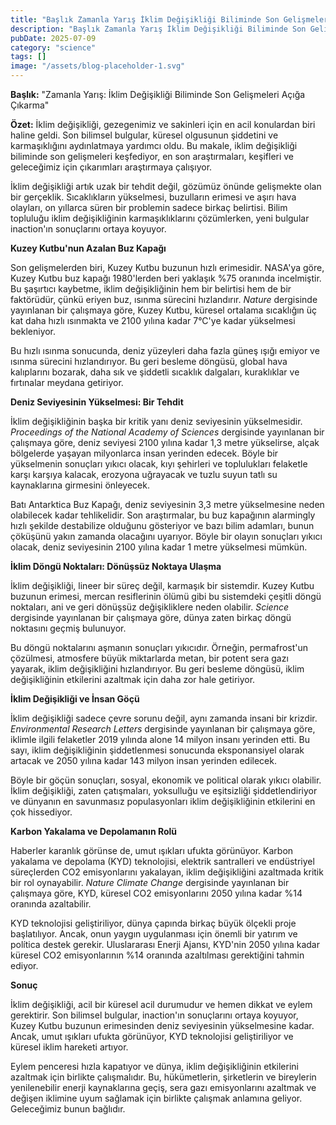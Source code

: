 ```yaml
---
title: "Başlık Zamanla Yarış İklim Değişikliği Biliminde Son Gelişmeleri Açığa Çı"
description: "Başlık Zamanla Yarış İklim Değişikliği Biliminde Son Gelişmeleri Açığa Çıkarma..."
pubDate: 2025-07-09
category: "science"
tags: []
image: "/assets/blog-placeholder-1.svg"
---
```


**Başlık:** "Zamanla Yarış: İklim Değişikliği Biliminde Son Gelişmeleri Açığa Çıkarma"

**Özet:** İklim değişikliği, gezegenimiz ve sakinleri için en acil konulardan biri haline geldi. Son bilimsel bulgular, küresel olgusunun şiddetini ve karmaşıklığını aydınlatmaya yardımcı oldu. Bu makale, iklim değişikliği biliminde son gelişmeleri keşfediyor, en son araştırmaları, keşifleri ve geleceğimiz için çıkarımları araştırmaya çalışıyor.

İklim değişikliği artık uzak bir tehdit değil, gözümüz önünde gelişmekte olan bir gerçeklik. Sıcaklıkların yükselmesi, buzulların erimesi ve aşırı hava olayları, on yıllarca süren bir problemin sadece birkaç belirtisi. Bilim topluluğu iklim değişikliğinin karmaşıklıklarını çözümlerken, yeni bulgular inaction'ın sonuçlarını ortaya koyuyor.

**Kuzey Kutbu'nun Azalan Buz Kapağı**

Son gelişmelerden biri, Kuzey Kutbu buzunun hızlı erimesidir. NASA'ya göre, Kuzey Kutbu buz kapağı 1980'lerden beri yaklaşık %75 oranında incelmiştir. Bu şaşırtıcı kaybetme, iklim değişikliğinin hem bir belirtisi hem de bir faktörüdür, çünkü eriyen buz, ısınma sürecini hızlandırır. _Nature_ dergisinde yayınlanan bir çalışmaya göre, Kuzey Kutbu, küresel ortalama sıcaklığın üç kat daha hızlı ısınmakta ve 2100 yılına kadar 7°C'ye kadar yükselmesi bekleniyor.

Bu hızlı ısınma sonucunda, deniz yüzeyleri daha fazla güneş ışığı emiyor ve ısınma sürecini hızlandırıyor. Bu geri besleme döngüsü, global hava kalıplarını bozarak, daha sık ve şiddetli sıcaklık dalgaları, kuraklıklar ve fırtınalar meydana getiriyor.

**Deniz Seviyesinin Yükselmesi: Bir Tehdit**

İklim değişikliğinin başka bir kritik yanı deniz seviyesinin yükselmesidir. _Proceedings of the National Academy of Sciences_ dergisinde yayınlanan bir çalışmaya göre, deniz seviyesi 2100 yılına kadar 1,3 metre yükselirse, alçak bölgelerde yaşayan milyonlarca insan yerinden edecek. Böyle bir yükselmenin sonuçları yıkıcı olacak, kıyı şehirleri ve toplulukları felaketle karşı karşıya kalacak, erozyona uğrayacak ve tuzlu suyun tatlı su kaynaklarına girmesini önleyecek.

Batı Antarktica Buz Kapağı, deniz seviyesinin 3,3 metre yükselmesine neden olabilecek kadar tehlikelidir. Son araştırmalar, bu buz kapağının alarmingly hızlı şekilde destabilize olduğunu gösteriyor ve bazı bilim adamları, bunun çöküşünü yakın zamanda olacağını uyarıyor. Böyle bir olayın sonuçları yıkıcı olacak, deniz seviyesinin 2100 yılına kadar 1 metre yükselmesi mümkün.

**İklim Döngü Noktaları: Dönüşsüz Noktaya Ulaşma**

İklim değişikliği, lineer bir süreç değil, karmaşık bir sistemdir. Kuzey Kutbu buzunun erimesi, mercan resiflerinin ölümü gibi bu sistemdeki çeşitli döngü noktaları, ani ve geri dönüşsüz değişikliklere neden olabilir. _Science_ dergisinde yayınlanan bir çalışmaya göre, dünya zaten birkaç döngü noktasını geçmiş bulunuyor.

Bu döngü noktalarını aşmanın sonuçları yıkıcıdır. Örneğin, permafrost'un çözülmesi, atmosfere büyük miktarlarda metan, bir potent sera gazı yayarak, iklim değişikliğini hızlandırıyor. Bu geri besleme döngüsü, iklim değişikliğinin etkilerini azaltmak için daha zor hale getiriyor.

**İklim Değişikliği ve İnsan Göçü**

İklim değişikliği sadece çevre sorunu değil, aynı zamanda insani bir krizdir. _Environmental Research Letters_ dergisinde yayınlanan bir çalışmaya göre, iklimle ilgili felaketler 2019 yılında alone 14 milyon insanı yerinden etti. Bu sayı, iklim değişikliğinin şiddetlenmesi sonucunda eksponansiyel olarak artacak ve 2050 yılına kadar 143 milyon insan yerinden edilecek.

Böyle bir göçün sonuçları, sosyal, ekonomik ve political olarak yıkıcı olabilir. İklim değişikliği, zaten çatışmaları, yoksulluğu ve eşitsizliği şiddetlendiriyor ve dünyanın en savunmasız populasyonları iklim değişikliğinin etkilerini en çok hissediyor.

**Karbon Yakalama ve Depolamanın Rolü**

Haberler karanlık görünse de, umut ışıkları ufukta görünüyor. Karbon yakalama ve depolama (KYD) teknolojisi, elektrik santralleri ve endüstriyel süreçlerden CO2 emisyonlarını yakalayan, iklim değişikliğini azaltmada kritik bir rol oynayabilir. _Nature Climate Change_ dergisinde yayınlanan bir çalışmaya göre, KYD, küresel CO2 emisyonlarını 2050 yılına kadar %14 oranında azaltabilir.

KYD teknolojisi geliştiriliyor, dünya çapında birkaç büyük ölçekli proje başlatılıyor. Ancak, onun yaygın uygulanması için önemli bir yatırım ve política destek gerekir. Uluslararası Enerji Ajansı, KYD'nin 2050 yılına kadar küresel CO2 emisyonlarının %14 oranında azaltılması gerektiğini tahmin ediyor.

**Sonuç**

İklim değişikliği, acil bir küresel acil durumudur ve hemen dikkat ve eylem gerektirir. Son bilimsel bulgular, inaction'ın sonuçlarını ortaya koyuyor, Kuzey Kutbu buzunun erimesinden deniz seviyesinin yükselmesine kadar. Ancak, umut ışıkları ufukta görünüyor, KYD teknolojisi geliştiriliyor ve küresel iklim hareketi artıyor.

Eylem penceresi hızla kapatıyor ve dünya, iklim değişikliğinin etkilerini azaltmak için birlikte çalışmalıdır. Bu, hükümetlerin, şirketlerin ve bireylerin yenilenebilir enerji kaynaklarına geçiş, sera gazı emisyonlarını azaltmak ve değişen iklimine uyum sağlamak için birlikte çalışmak anlamına geliyor. Geleceğimiz bunun bağlıdır.